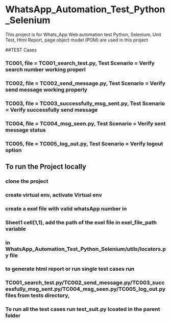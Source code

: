 # WhatsApp_Automation_Test_Python_Selenium
This project is for Whats_App Web automation test Python, Selenium, Unit Test, Html Report, page object model (POM) are used in this project


##TEST Cases 
### TC001, file = TC001_search_test.py,             Test Scenario = Verify search number working properl
### TC002, file = TC002_send_message.py,            Test Scenario = Verify send message working properly
### TC003, file = TC003_successfully_msg_sent.py,   Test Scenario = Verify successfully send message
### TC004, file = TC004_msg_seen.py,                Test Scenario = Verify sent message status
### TC005, file = TC005_log_out.py,                 Test Scenario = Verify logout option





## To run the Project locally 

### clone the project
### create virtual env, activate Virtual env
### create a exel file with valid whatsApp number in 
### Sheet1  cell(1,1), add the path of the exel file in   exel_file_path variable 
### in   WhatsApp_Automation_Test_Python_Selenium/utils/locators.py file 

### to generate  html report or run single test cases  run 

###  TC001_search_test.py/TC002_send_message.py/TC003_successfully_msg_sent.py/TC004_msg_seen.py/TC005_log_out.py files from tests directory, 

### To run all the test cases run test_suit.py  lcoated in the parent folder 



